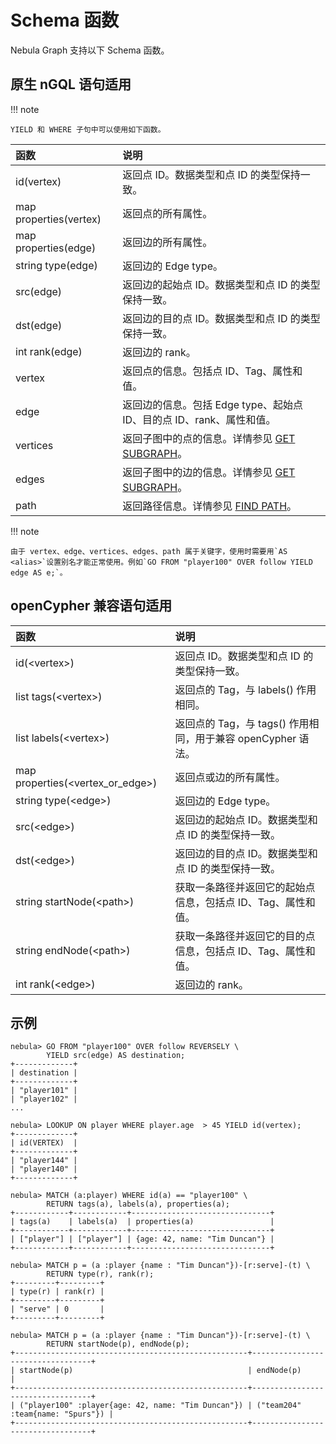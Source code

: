 # Schema 函数

Nebula Graph 支持以下 Schema 函数。

## 原生 nGQL 语句适用

!!! note

    YIELD 和 WHERE 子句中可以使用如下函数。

|函数| 说明 |
|:----  |  :----|
|id(vertex) | 返回点 ID。数据类型和点 ID 的类型保持一致。|
|map properties(vertex) | 返回点的所有属性。|
|map properties(edge) | 返回边的所有属性。|
|string type(edge) | 返回边的 Edge type。|
|src(edge)|返回边的起始点 ID。数据类型和点 ID 的类型保持一致。|
|dst(edge)|返回边的目的点 ID。数据类型和点 ID 的类型保持一致。|
|int rank(edge) | 返回边的 rank。|
|vertex | 返回点的信息。包括点 ID、Tag、属性和值。|
|edge | 返回边的信息。包括 Edge type、起始点 ID、目的点 ID、rank、属性和值。|
|vertices | 返回子图中的点的信息。详情参见 [GET SUBGRAPH](../16.subgraph-and-path/1.get-subgraph.md)。|
|edges | 返回子图中的边的信息。详情参见 [GET SUBGRAPH](../16.subgraph-and-path/1.get-subgraph.md)。|
|path  | 返回路径信息。详情参见 [FIND PATH](../16.subgraph-and-path/2.find-path.md)。|

!!! note

    由于 vertex、edge、vertices、edges、path 属于关键字，使用时需要用`AS <alias>`设置别名才能正常使用。例如`GO FROM "player100" OVER follow YIELD edge AS e;`。

## openCypher 兼容语句适用

|函数| 说明 |
|:----  |  :----|
| id(<vertex\>) | 返回点 ID。数据类型和点 ID 的类型保持一致。|
|list tags(<vertex\>) | 返回点的 Tag，与 labels() 作用相同。|
|list labels(<vertex\>) | 返回点的 Tag，与 tags() 作用相同，用于兼容 openCypher 语法。|
|map properties(<vertex_or_edge\>) | 返回点或边的所有属性。|
|string type(<edge\>) | 返回边的 Edge type。|
|src(<edge\>)|返回边的起始点 ID。数据类型和点 ID 的类型保持一致。|
|dst(<edge\>)|返回边的目的点 ID。数据类型和点 ID 的类型保持一致。|
|string startNode(<path\>) | 获取一条路径并返回它的起始点信息，包括点 ID、Tag、属性和值。|
|string endNode(<path\>) | 获取一条路径并返回它的目的点信息，包括点 ID、Tag、属性和值。|
|int rank(<edge\>) | 返回边的 rank。|

## 示例

```ngql
nebula> GO FROM "player100" OVER follow REVERSELY \
        YIELD src(edge) AS destination;
+-------------+
| destination |
+-------------+
| "player101" |
| "player102" |
...

nebula> LOOKUP ON player WHERE player.age  > 45 YIELD id(vertex);
+-------------+
| id(VERTEX)  |
+-------------+
| "player144" |
| "player140" |
+-------------+

nebula> MATCH (a:player) WHERE id(a) == "player100" \
        RETURN tags(a), labels(a), properties(a);
+------------+------------+-------------------------------+
| tags(a)    | labels(a)  | properties(a)                 |
+------------+------------+-------------------------------+
| ["player"] | ["player"] | {age: 42, name: "Tim Duncan"} |
+------------+------------+-------------------------------+

nebula> MATCH p = (a :player {name : "Tim Duncan"})-[r:serve]-(t) \
        RETURN type(r), rank(r);
+---------+---------+
| type(r) | rank(r) |
+---------+---------+
| "serve" | 0       |
+---------+---------+

nebula> MATCH p = (a :player {name : "Tim Duncan"})-[r:serve]-(t) \
        RETURN startNode(p), endNode(p);
+----------------------------------------------------+----------------------------------+
| startNode(p)                                       | endNode(p)                       |
+----------------------------------------------------+----------------------------------+
| ("player100" :player{age: 42, name: "Tim Duncan"}) | ("team204" :team{name: "Spurs"}) |
+----------------------------------------------------+----------------------------------+
```
